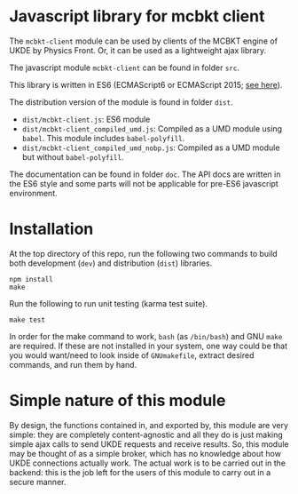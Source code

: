 # Javascript library for mcbkt client

The `mcbkt-client` module can be used by clients of the MCBKT engine of UKDE
by Physics Front.  Or, it can be used as a lightweight ajax library.

The javascript module `mcbkt-client` can be found in folder `src`.

This library is written in ES6 (ECMAScript6 or ECMAScript 2015; [see
here](http://es6-features.org)).

The distribution version of the module is found in folder `dist`.

* `dist/mcbkt-client.js`: ES6 module
* `dist/mcbkt-client_compiled_umd.js`: Compiled as a UMD module using `babel`.
  This module includes `babel-polyfill`.
* `dist/mcbkt-client_compiled_umd_nobp.js`: Compiled as a UMD module but
  without `babel-polyfill`.

The documentation can be found in folder `doc`.  The API docs are written
in the ES6 style and some parts will not be applicable for pre-ES6
javascript environment.

# Installation

At the top directory of this repo, run the following two commands to build
both development (`dev`) and distribution (`dist`) libraries.

```
npm install
make
```

Run the following to run unit testing (karma test suite).

```
make test
```

In order for the make command to work, `bash` (as `/bin/bash`) and GNU `make`
are required.  If these are not installed in your system, one way could be
that you would want/need to look inside of `GNUmakefile`, extract desired
commands, and run them by hand.

# Simple nature of this module

By design, the functions contained in, and exported by, this module are very
simple: they are completely content-agnostic  and all they do is just making
simple ajax calls to send UKDE requests and receive results.  So, this module
may be thought of as a simple broker, which has no knowledge about how UKDE
connections actually work.  The actual work is to be carried out in the
backend: this is the job left for the users of this module to carry out in a
secure manner.
